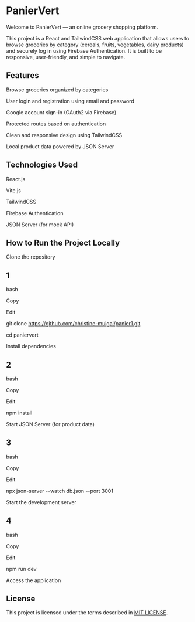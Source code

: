 # PanierVert
Welcome to PanierVert — an online grocery shopping platform.

This project is a React and TailwindCSS web application that allows users to browse groceries by category (cereals, fruits, vegetables, dairy products) and securely log in using Firebase Authentication. It is built to be responsive, user-friendly, and simple to navigate.

## Features
Browse groceries organized by categories

User login and registration using email and password

Google account sign-in (OAuth2 via Firebase)

Protected routes based on authentication

Clean and responsive design using TailwindCSS

Local product data powered by JSON Server

## Technologies Used
React.js

Vite.js

TailwindCSS

Firebase Authentication

JSON Server (for mock API)

## How to Run the Project Locally
Clone the repository
## 1
bash

Copy

Edit

git clone https://github.com/christine-muigai/panier1.git

cd paniervert

Install dependencies

## 2
bash

Copy

Edit

npm install

Start JSON Server (for product data)

## 3
bash

Copy

Edit

npx json-server --watch db.json --port 3001

Start the development server

## 4
bash

Copy

Edit

npm run dev

Access the application

## License
This project is licensed under the terms described in [MIT LICENSE](./LICENSE).


